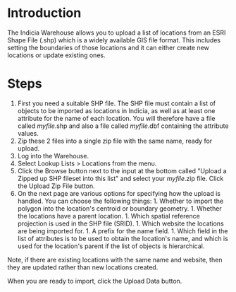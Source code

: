 # Introduction #

The Indicia Warehouse allows you to upload a list of locations from an ESRI Shape File (.shp) which is a widely available GIS file format. This includes setting the boundaries of those locations and it can either create new locations or update existing ones.

# Steps #

  1. First you need a suitable SHP file. The SHP file must contain a list of objects to be imported as locations in Indicia, as well as at least one attribute for the name of each location. You will therefore have a file called _myfile_.shp and also a file called _myfile_.dbf containing the attribute values.
  1. Zip these 2 files into a single zip file with the same name, ready for upload.
  1. Log into the Warehouse.
  1. Select Lookup Lists > Locations from the menu.
  1. Click the Browse button next to the input at the bottom called "Upload a Zipped up SHP fileset into this list" and select your _myfile_.zip file. Click the Upload Zip File button.
  1. On the next page are various options for specifying how the upload is handled. You can choose the following things:
    1. Whether to import the polygon into the location's centroid or boundary geometry.
    1. Whether the locations have a parent location.
    1. Which spatial reference projection is used in the SHP file (SRID).
    1. Which website the locations are being imported for.
    1. A prefix for the name field.
    1. Which field in the list of attributes is to be used to obtain the location's name, and which is used for the location's parent if the list of objects is hierarchical.

Note, if there are existing locations with the same name and website, then they are updated rather than new locations created.

When you are ready to import, click the Upload Data button.